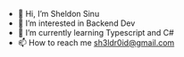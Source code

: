 - 👋 Hi, I’m Sheldon Sinu
- 👀 I’m interested in Backend Dev
- 🌱 I’m currently learning Typescript and C#
- 📫 How to reach me sh3ldr0id@gmail.com 

<!---
sh3ldr0id/sh3ldr0id is a ✨ special ✨ repository because its `README.md` (this file) appears on your GitHub profile.
You can click the Preview link to take a look at your changes.
--->
